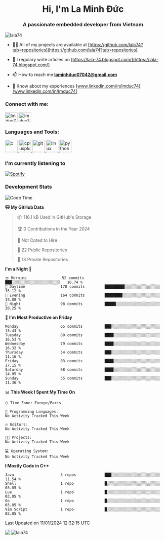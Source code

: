 <h1 align="center">Hi, I'm La Minh Đức</h1>
<h3 align="center">A passionate embedded developer from Vietnam</h3>

<p align="left"> <img src="https://komarev.com/ghpvc/?username=lala74&label=Profile%20views&color=0e75b6&style=flat"
                alt="lala74" /> </p>

- 👨‍💻 All of my projects are available at
[https://github.com/lala74?tab=repositories](https://github.com/lala74?tab=repositories)

- 📝 I regulary write articles on [https://lala-74.blogspot.com/](https://lala-74.blogspot.com/)

- 📫 How to reach me **laminhduc07042@gmail.com**

- 📄 Know about my experiences [www.linkedin.com/in/lmduc74](www.linkedin.com/in/lmduc74)

### Connect with me:
<p align="left">
        <a href="https://linkedin.com/in/lmduc74" target="blank"><img align="center"
                        src="https://cdn.jsdelivr.net/npm/simple-icons@3.0.1/icons/linkedin.svg" alt="lmduc74"
                        height="30" width="40" /></a>
        <a href="https://fb.com/lmduc74" target="blank"><img align="center"
                        src="https://cdn.jsdelivr.net/npm/simple-icons@3.0.1/icons/facebook.svg" alt="lmduc74"
                        height="30" width="40" /></a>
</p>

### Languages and Tools:
<p align="left"> <a href="https://www.cprogramming.com/" target="_blank"> <img
                        src="https://devicons.github.io/devicon/devicon.git/icons/c/c-original.svg" alt="c" width="40"
                        height="40" /> </a> <a href="https://www.w3schools.com/cpp/" target="_blank"> <img
                        src="https://devicons.github.io/devicon/devicon.git/icons/cplusplus/cplusplus-original.svg"
                        alt="cplusplus" width="40" height="40" /> </a> <a href="https://git-scm.com/" target="_blank">
                <img src="https://www.vectorlogo.zone/logos/git-scm/git-scm-icon.svg" alt="git" width="40"
                        height="40" /> </a> <a href="https://www.linux.org/" target="_blank"> <img
                        src="https://devicons.github.io/devicon/devicon.git/icons/linux/linux-original.svg" alt="linux"
                        width="40" height="40" /> </a> <a href="https://www.python.org" target="_blank"> <img
                        src="https://devicons.github.io/devicon/devicon.git/icons/python/python-original.svg"
                        alt="python" width="40" height="40" /> </a> </p>

### I'm currently listening to
[![Spotify](https://spotify-playing-git-master.lala74.vercel.app/api/spotify)](https://open.spotify.com/user/nrjaez36fdyqfexa07wju067g)


### Development Stats
<!--START_SECTION:waka-->
![Code Time](http://img.shields.io/badge/Code%20Time-126%20hrs%202%20mins-blue)

**🐱 My GitHub Data** 

> 📦 116.1 kB Used in GitHub's Storage 
 > 
> 🏆 0 Contributions in the Year 2024
 > 
> 🚫 Not Opted to Hire
 > 
> 📜 22 Public Repositories 
 > 
> 🔑 13 Private Repositories 
 > 
**I'm a Night 🦉** 

```text
🌞 Morning                52 commits          ███░░░░░░░░░░░░░░░░░░░░░░   10.74 % 
🌆 Daytime                170 commits         █████████░░░░░░░░░░░░░░░░   35.12 % 
🌃 Evening                164 commits         ████████░░░░░░░░░░░░░░░░░   33.88 % 
🌙 Night                  98 commits          █████░░░░░░░░░░░░░░░░░░░░   20.25 % 
```
📅 **I'm Most Productive on Friday** 

```text
Monday                   65 commits          ███░░░░░░░░░░░░░░░░░░░░░░   13.43 % 
Tuesday                  80 commits          ████░░░░░░░░░░░░░░░░░░░░░   16.53 % 
Wednesday                79 commits          ████░░░░░░░░░░░░░░░░░░░░░   16.32 % 
Thursday                 54 commits          ███░░░░░░░░░░░░░░░░░░░░░░   11.16 % 
Friday                   83 commits          ████░░░░░░░░░░░░░░░░░░░░░   17.15 % 
Saturday                 68 commits          ████░░░░░░░░░░░░░░░░░░░░░   14.05 % 
Sunday                   55 commits          ███░░░░░░░░░░░░░░░░░░░░░░   11.36 % 
```


📊 **This Week I Spent My Time On** 

```text
🕑︎ Time Zone: Europe/Paris

💬 Programming Languages: 
No Activity Tracked This Week

🔥 Editors: 
No Activity Tracked This Week

🐱‍💻 Projects: 
No Activity Tracked This Week

💻 Operating System: 
No Activity Tracked This Week
```

**I Mostly Code in C++** 

```text
Java                     3 repos             ███░░░░░░░░░░░░░░░░░░░░░░   11.54 % 
Shell                    1 repo              █░░░░░░░░░░░░░░░░░░░░░░░░   03.85 % 
Lua                      1 repo              █░░░░░░░░░░░░░░░░░░░░░░░░   03.85 % 
Go                       1 repo              █░░░░░░░░░░░░░░░░░░░░░░░░   03.85 % 
Vim Script               1 repo              █░░░░░░░░░░░░░░░░░░░░░░░░   03.85 % 
```




 Last Updated on 11/01/2024 12:32:15 UTC
<!--END_SECTION:waka-->


<img align="left" src="https://github-readme-stats-chi-rust.vercel.app/api?username=lala74&show_icons=true&hide_border=true" /> 

<img align="left"
src="https://github-readme-stats.vercel.app/api/top-langs?username=lala74&show_icons=true&locale=en&layout=compact&hide_border=true" alt="lala74" />  
